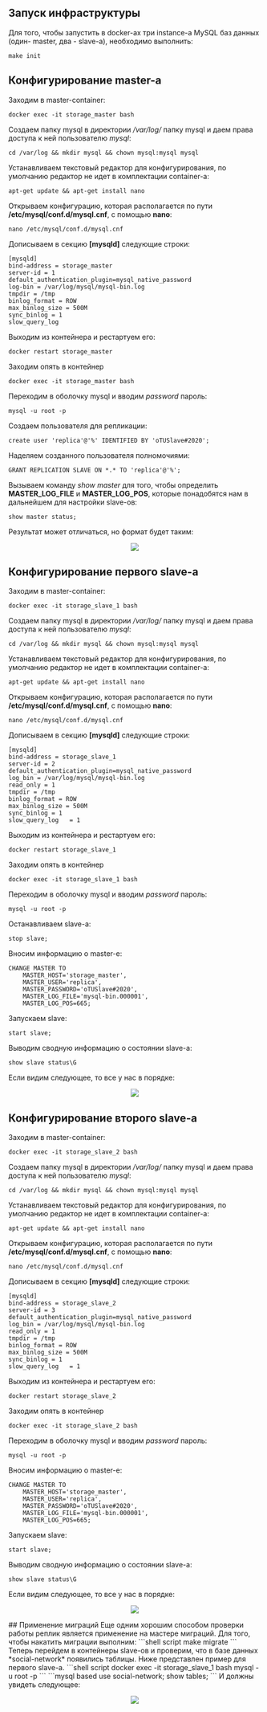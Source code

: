 ## Запуск инфраструктуры
Для того, чтобы запустить в docker-ах три instance-а MySQL баз данных (один- master, два - slave-а), необходимо выполнить:
```shell script
make init
```
## Конфигурирование master-а
Заходим в master-container:
```shell script
docker exec -it storage_master bash
```

Создаем папку mysql в директории */var/log/* папку mysql и даем права доступа к ней пользователю *mysql*:
```shell script
cd /var/log && mkdir mysql && chown mysql:mysql mysql
```

Устанавливаем текстовый редактор для конфигурирования, по умолчанию редактор не идет в комплектации container-а:
```shell script
apt-get update && apt-get install nano
```

Открываем конфигурацию, которая располагается по пути **/etc/mysql/conf.d/mysql.cnf**, c помощью **nano**:
```shell script
nano /etc/mysql/conf.d/mysql.cnf
```

Дописываем в секцию **[mysqld]** следующие строки:
```textmate
[mysqld]
bind-address = storage_master
server-id = 1
default_authentication_plugin=mysql_native_password
log-bin = /var/log/mysql/mysql-bin.log
tmpdir = /tmp
binlog_format = ROW
max_binlog_size = 500M
sync_binlog = 1
slow_query_log
``` 

Выходим из контейнера и рестартуем его:
```shell script
docker restart storage_master
```

Заходим опять в контейнер
```shell script
docker exec -it storage_master bash
```

Переходим в оболочку mysql и вводим *password* пароль:
```shell script
mysql -u root -p
```

Создаем пользователя для репликации:
```mysql based
create user 'replica'@'%' IDENTIFIED BY 'oTUSlave#2020';
```

Наделяем созданного пользователя полномочиями:
```mysql based
GRANT REPLICATION SLAVE ON *.* TO 'replica'@'%';
```

Вызываем команду *show master* для того, чтобы определить **MASTER_LOG_FILE** и **MASTER_LOG_POS**, которые понадобятся
нам в дальнейшем для настройки slave-ов:
```mysql based
show master status;
```

Результат может отличаться, но формат будет таким:<br />
<p align="center">
    <img src="static/show_master_status.png">
</p>

## Конфигурирование первого slave-а
Заходим в master-container:
```shell script
docker exec -it storage_slave_1 bash
```

Создаем папку mysql в директории */var/log/* папку mysql и даем права доступа к ней пользователю *mysql*:
```shell script
cd /var/log && mkdir mysql && chown mysql:mysql mysql
```

Устанавливаем текстовый редактор для конфигурирования, по умолчанию редактор не идет в комплектации container-а:
```shell script
apt-get update && apt-get install nano
```
Открываем конфигурацию, которая располагается по пути **/etc/mysql/conf.d/mysql.cnf**, c помощью **nano**:
```shell script
nano /etc/mysql/conf.d/mysql.cnf
```
Дописываем в секцию **[mysqld]** следующие строки:
```textmate
[mysqld]
bind-address = storage_slave_1
server-id = 2
default_authentication_plugin=mysql_native_password
log_bin = /var/log/mysql/mysql-bin.log
read_only = 1
tmpdir = /tmp
binlog_format = ROW
max_binlog_size = 500M
sync_binlog = 1
slow_query_log   = 1
``` 
Выходим из контейнера и рестартуем его:
```shell script
docker restart storage_slave_1
```

Заходим опять в контейнер
```shell script
docker exec -it storage_slave_1 bash
```

Переходим в оболочку mysql и вводим *password* пароль:
```shell script
mysql -u root -p
```

Останавливаем slave-а:
```mysql based
stop slave;
```

Вносим информацию о master-е:
```mysql based
CHANGE MASTER TO
    MASTER_HOST='storage_master',
    MASTER_USER='replica',
    MASTER_PASSWORD='oTUSlave#2020',
    MASTER_LOG_FILE='mysql-bin.000001',
    MASTER_LOG_POS=665;
```

Запускаем slave:
```mysql based
start slave;
```

Выводим сводную информацию о состоянии slave-а:
```mysql based
show slave status\G
```

Если видим следующее, то все у нас в порядке:<br />
<p align="center">
    <img src="static/status_slave.png">
</p>

## Конфигурирование второго slave-а
Заходим в master-container:
```shell script
docker exec -it storage_slave_2 bash
```

Создаем папку mysql в директории */var/log/* папку mysql и даем права доступа к ней пользователю *mysql*:
```shell script
cd /var/log && mkdir mysql && chown mysql:mysql mysql
```

Устанавливаем текстовый редактор для конфигурирования, по умолчанию редактор не идет в комплектации container-а:
```shell script
apt-get update && apt-get install nano
```

Открываем конфигурацию, которая располагается по пути **/etc/mysql/conf.d/mysql.cnf**, c помощью **nano**:
```shell script
nano /etc/mysql/conf.d/mysql.cnf
```

Дописываем в секцию **[mysqld]** следующие строки:
```textmate
[mysqld]
bind-address = storage_slave_2
server-id = 3
default_authentication_plugin=mysql_native_password
log_bin = /var/log/mysql/mysql-bin.log
read_only = 1
tmpdir = /tmp
binlog_format = ROW
max_binlog_size = 500M
sync_binlog = 1
slow_query_log   = 1
``` 

Выходим из контейнера и рестартуем его:
```shell script
docker restart storage_slave_2
```

Заходим опять в контейнер
```shell script
docker exec -it storage_slave_2 bash
```

Переходим в оболочку mysql и вводим *password* пароль:
```shell script
mysql -u root -p
```

Вносим информацию о master-е:
```mysql based
CHANGE MASTER TO
    MASTER_HOST='storage_master',
    MASTER_USER='replica',
    MASTER_PASSWORD='oTUSlave#2020',
    MASTER_LOG_FILE='mysql-bin.000001',
    MASTER_LOG_POS=665;
```
Запускаем slave:
```mysql based
start slave;
```

Выводим сводную информацию о состоянии slave-а:
```mysql based
show slave status\G
```

Если видим следующее, то все у нас в порядке:<br />
<p align="center">
    <img src="static/status_slave.png">
</p>
## Применение миграций
Еще одним хорошим способом проверки работы реплик является применение на мастере миграций.
Для того, чтобы накатить миграции выполним:
```shell script
make migrate
```
Теперь перейдем в контейнеры slave-ов и проверим, что в базе данных *social-network* появились таблицы.
Ниже представлен пример для первого slave-а.
```shell script
docker exec -it storage_slave_1 bash
mysql -u root -p
```
```mysql based
use social-network;
show tables;
```
И должны увидеть следующее:<br />
<p align="center">
  <img src="static/show_tables.png">
</p>